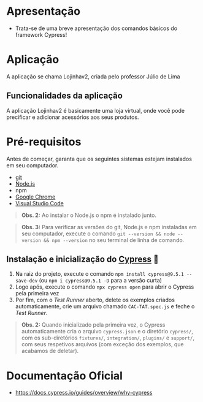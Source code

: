 # Apresentação

* Trata-se de uma breve apresentação dos comandos básicos do framework Cypress!

# Aplicação

A aplicação se chama Lojinhav2, criada pelo professor Júlio de Lima

## Funcionalidades da aplicação

A aplicação Lojinhav2 é basicamente uma loja virtual, onde você pode precificar e adicionar acessórios aos seus produtos.

# Pré-requisitos

Antes de começar, garanta que os seguintes sistemas estejam instalados em seu computador.

- [git](https://git-scm.com/) 
- [Node.js](https://nodejs.org/en/) 
- npm
- [Google Chrome](https://www.google.com/intl/pt_br/chrome/) 
- [Visual Studio Code](https://code.visualstudio.com/)


> **Obs. 2:** Ao instalar o Node.js o npm é instalado junto.

> **Obs. 3:** Para verificar as versões do git, Node.js e npm instaladas em seu computador, execute o comando `git --version && node --version && npm --version` no seu terminal de linha de comando.

## Instalação e inicialização do [Cypress](https://cypress.io) 🌲

1. Na raiz do projeto, execute o comando `npm install cypress@9.5.1 --save-dev` (ou `npm i cypress@9.5.1 -D` para a versão curta)
2. Logo após, execute o comando `npx cypress open` para abrir o Cypress pela primeira vez
3. Por fim, com o _Test Runner_ aberto, delete os exemplos criados automaticamente, crie um arquivo chamado `CAC-TAT.spec.js` e feche o _Test Runner_.

> **Obs. 2:** Quando inicializado pela primeira vez, o Cypress automaticamente cria o arquivo `cypress.json` e o diretório `cypress/`, com os sub-diretórios `fixtures/`, `integration/`, `plugins/` e `support/`, com seus respetivos arquivos (com exceção dos exemplos, que acabamos de deletar).

# Documentação Oficial
* https://docs.cypress.io/guides/overview/why-cypress
